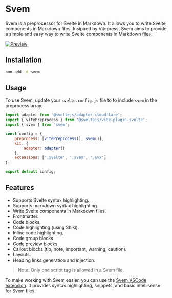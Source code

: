 # Svem

Svem is a preprocessor for Svelte in Markdown. It allows you to write Svelte components in Markdown files. Insipired by Vitepress, Svem aims to provide a simple and easy way to write Svelte components in Markdown files.

[![Preview](https://beerush-id.github.io/svem/images/preview.jpg)](https://beerush-id.github.io/svem/images/preview.webm)

## Installation

```bash
bun add -d svem
```

## Usage

To use Svem, update your `svelte.config.js` file to to include `svem` in the preprocess array.

```javascript
import adapter from '@sveltejs/adapter-cloudflare';
import { vitePreprocess } from '@sveltejs/vite-plugin-svelte';
import { svem } from 'svem';

const config = {
	preprocess: [vitePreprocess(), svem()],
	kit: {
		adapter: adapter()
	},
	extensions: ['.svelte', '.svem', '.svx']
};

export default config;
```

## Features

- Supports Svelte syntax highlighting.
- Supports markdown syntax highlighting.
- Write Svelte components in Markdown files.
- Frontmatter.
- Code blocks.
- Code highlighting (using Shiki).
- Inline code highlighting.
- Code group blocks
- Code preview blocks
- Callout blocks (tip, note, important, warning, caution).
- Layouts.
- Heading links generation and injection.

> Note:
> Only one script tag is allowed in a Svem file.

To make working with Svem easier, you can use the [Svem VSCode extension](https://marketplace.visualstudio.com/items?itemName=beerush.svem). It provides syntax highlighting, snippets, and basic intellisense for Svem files.
